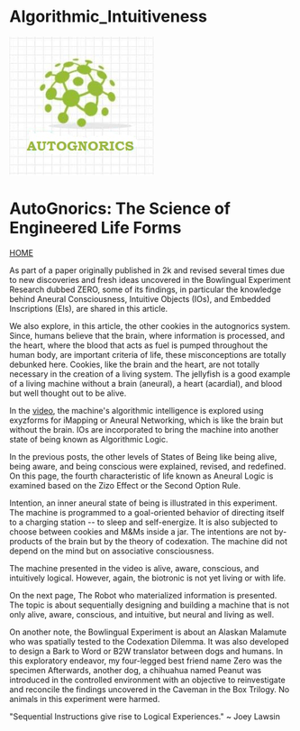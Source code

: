 # Algorithmic_Intuitiveness
![xyz](GNOS.jpg)
# AutoGnorics: The Science of Engineered Life Forms 
[HOME](https://autognorics.github.io/) 

As part of a paper originally published in 2k and revised several times due to new discoveries and fresh ideas uncovered in the Bowlingual Experiment Research dubbed ZERO, some of its findings, in particular the knowledge behind Aneural Consciousness, Intuitive Objects (IOs), and Embedded Inscriptions (EIs), are shared in this article.

We also explore, in this article, the other cookies in the autognorics system.  Since, humans believe that the brain, where information is processed, and the heart, where the blood that acts as fuel is pumped throughout the human body, are important criteria of life, these misconceptions are totally debunked here.  Cookies, like the brain and the heart, are not totally necessary in the creation of a living system. The jellyfish is a good example of a living machine without a brain (aneural), a heart (acardial), and blood but well thought out to be alive.

In the [video](https://www.youtube.com/watch?v=2NNFL4SBlt4&feature=emb_title), the machine's algorithmic intelligence is explored using exyzforms for iMapping or Aneural Networking, which is like the brain but without the brain.  IOs are incorporated to bring the machine into another state of being known as Algorithmic Logic.

In the previous posts, the other levels of States of Being like being alive, being aware, and being conscious were explained, revised, and redefined. On this page, the fourth characteristic of life known as Aneural Logic is examined based on the Zizo Effect or the Second Option Rule.

Intention, an inner aneural state of being is illustrated in this experiment. The machine is programmed to a goal-oriented behavior of directing itself to a charging station -- to sleep and self-energize. It is also subjected to choose between cookies and M&Ms inside a jar. The intentions are not by-products of the brain but by the theory of codexation. The machine did not depend on the mind but on associative consciousness.

The machine presented in the video is alive, aware, conscious, and intuitively logical. However, again, the biotronic is not yet living or with life.

On the next page, The Robot who materialized information is presented. The topic is about sequentially designing and building a machine that is not only alive, aware, conscious, and intuitive, but neural and living as well.

On another note, the Bowlingual Experiment is about an Alaskan Malamute who was spatially tested to the Codexation Dilemma. It was also developed to design a Bark to Word or B2W translator between dogs and humans. In this exploratory endeavor, my four-legged best friend name Zero was the specimen  Afterwards, another dog, a chihuahua named Peanut was introduced in the controlled environment with an objective to reinvestigate and reconcile the findings uncovered in the Caveman in the Box Trilogy.  No animals in this experiment were harmed.


"Sequential Instructions give rise to Logical Experiences." ~ Joey Lawsin
